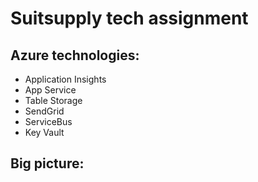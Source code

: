 # Suitsupply tech assignment

## Azure technologies:
- Application Insights
- App Service
- Table Storage
- SendGrid
- ServiceBus
- Key Vault

## Big picture:
